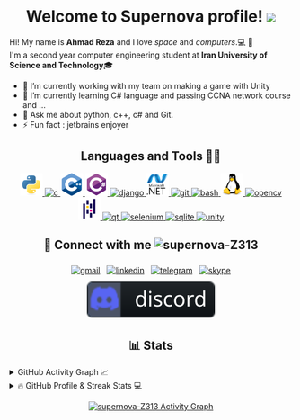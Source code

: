 <h1 align="center">Welcome to Supernova profile! <img src="https://media.giphy.com/media/hvRJCLFzcasrR4ia7z/giphy.gif" width="28"></h1>

Hi! My name is **Ahmad Reza** and I love *space* and *computers*.💻 🌌  
I'm a second year computer engineering student at **Iran University of Science and Technology**🎓

- 🔭 I’m currently working with my team on making a game with Unity 
- 🌱 I’m currently learning C# language and passing CCNA network course and ...
- 💬 Ask me about python, c++, c# and Git.
- ⚡ Fun fact : jetbrains enjoyer 

<h2 align="center">Languages and Tools 👨‍💻</h2>
<p align="center"> <a href="https://www.gnu.org/software/bash/" target="_blank" rel="noreferrer"> <img src="https://raw.githubusercontent.com/devicons/devicon/master/icons/python/python-original.svg" alt="python" width="40" height="40"/> </a> <a href="https://www.qt.io/" target="_blank" rel="noreferrer"> <img src="https://github.com/keikomori/icons-badges/blob/master/icons/C/c.svg" alt="c" width="40" height="40"/><a href="https://www.w3schools.com/cpp/" target="_blank" rel="noreferrer"> <img src="https://raw.githubusercontent.com/devicons/devicon/master/icons/cplusplus/cplusplus-original.svg" alt="cplusplus" width="40" height="40"/> </a> <a href="https://www.w3schools.com/cs/" target="_blank" rel="noreferrer"> <img src="https://raw.githubusercontent.com/devicons/devicon/master/icons/csharp/csharp-original.svg" alt="csharp" width="40" height="40"/> </a> <a href="https://www.djangoproject.com/" target="_blank" rel="noreferrer"> <img src="https://cdn.worldvectorlogo.com/logos/django.svg" alt="django" width="40" height="40"/> </a> <a href="https://dotnet.microsoft.com/" target="_blank" rel="noreferrer"> <img src="https://raw.githubusercontent.com/devicons/devicon/master/icons/dot-net/dot-net-original-wordmark.svg" alt="dotnet" width="40" height="40"/> </a> <a href="https://git-scm.com/" target="_blank" rel="noreferrer"> <img src="https://www.vectorlogo.zone/logos/git-scm/git-scm-icon.svg" alt="git" width="40" height="40"/> </a> <a href="https://www.linux.org/" target="_blank" rel="noreferrer"> <img src="https://www.vectorlogo.zone/logos/gnu_bash/gnu_bash-icon.svg" alt="bash" width="40" height="40"/> </a> <a href="https://www.learn-c.org"><img src="https://raw.githubusercontent.com/devicons/devicon/master/icons/linux/linux-original.svg" alt="linux" width="40" height="40"/> </a> <a href="https://opencv.org/" target="_blank" rel="noreferrer"> <img src="https://www.vectorlogo.zone/logos/opencv/opencv-icon.svg" alt="opencv" width="40" height="40"/> </a> <a href="https://pandas.pydata.org/" target="_blank" rel="noreferrer"> <img src="https://raw.githubusercontent.com/devicons/devicon/2ae2a900d2f041da66e950e4d48052658d850630/icons/pandas/pandas-original.svg" alt="pandas" width="40" height="40"/> </a> <a href="https://www.python.org" target="_blank" rel="noreferrer"> <img src="https://upload.wikimedia.org/wikipedia/commons/0/0b/Qt_logo_2016.svg" alt="qt" width="40" height="40"/> </a> <a href="https://www.selenium.dev" target="_blank" rel="noreferrer"> <img src="https://raw.githubusercontent.com/detain/svg-logos/780f25886640cef088af994181646db2f6b1a3f8/svg/selenium-logo.svg" alt="selenium" width="40" height="40"/> </a> <a href="https://www.sqlite.org/" target="_blank" rel="noreferrer"> <img src="https://www.vectorlogo.zone/logos/sqlite/sqlite-icon.svg" alt="sqlite" width="40" height="40"/> </a> <a href="https://unity.com/" target="_blank" rel="noreferrer"> <img src="https://www.vectorlogo.zone/logos/unity3d/unity3d-icon.svg" alt="unity" width="40" height="40"/> </a> </p>



<h2 align="center">🔌 Connect with me <img src="https://komarev.com/ghpvc/?username=supernova-Z313&label=Profile%20views&color=0e75b6&style=flat" alt="supernova-Z313"/></h2>

<p align="center">
<a href="mailto:supernova313.313z@gmail.com"><img src="https://github.com/supernova-Z313/icons-badges/blob/master/badges/Gmail/gmail.svg" alt="gmail" style="vertical-align:top; margin:6px 4px"></a>
<a href="https://www.linkedin.com/in/ahmadreza-zabihi-chashmi"><img src="https://github.com/supernova-Z313/icons-badges/blob/master/badges/LinkedIn/linkedin.svg" alt="linkedin" style="vertical-align:top; margin:6px 4px"></a>
<a href="https://t.me/A_R_nasa"><img src="https://github.com/supernova-Z313/icons-badges/blob/master/badges/Telegram/telegram.svg" alt="telegram" style="vertical-align:top; margin:6px 4px"></a>
<a href="https://join.skype.com/invite/O4h700v4xhT1"><img src="https://github.com/supernova-Z313/icons-badges/blob/master/badges/Skype/skype.svg" alt="skype" style="vertical-align:top; margin:6px 4px"></a>
<a href="https://discordapp.com/users/supernova_1#0689"><img src="https://github.com/supernova-Z313/icons-badges/blob/master/badges/Discord1.svg" alt="discord" style="vertical-align:top; margin:6px 4px"></a></p>

<!-- whatsapp and steam account 
<a href="#"><img src="svg/social/whatsapp.svg" alt="whatsapp" style="vertical-align:top; margin:6px 4px"></a>
</p>
-->

<h2 align="center">📊 Stats</h2>

<details>
<summary>GitHub Activity Graph 📈</summary>
<br/>
<p align="center">
<a href="https://github.com/ashutosh00710/github-readme-activity-graph"><img alt="supernova-Z313 Activity Graph" src="https://activity-graph.herokuapp.com/graph?username=supernova-Z313&bg_color=1F222E&color=F8D866&line=038712&point=036687&hide_border=true" /></a>
</p>
<br/>
</details><details>
<summary>🔥 GitHub Profile & Streak Stats 💻</summary>
<br/>
<p align="center"><a href="https://github-readme-stats.vercel.app/api?username=supernova-Z313&count_private=true&show_icons=true&theme=radical"><img alt="supernova-Z313 Activity Graph" src="https://github-readme-stats.vercel.app/api?username=supernova-Z313&count_private=true&show_icons=true&theme=radical" /></a></p>

<p align="center"><a href="https://github.com/anuraghazra/github-readme-stats"><img alt="supernova Github Stats" src="https://github-readme-streak-stats.herokuapp.com?user=supernova-Z313&theme=radical&date_format=j%20M%5B%20Y%5D"></p>
<br/>
</details>


<p align="center">
<a href="https://github-readme-stats.vercel.app/api/top-langs/?username=supernova-Z313&theme=radical&langs_count=6&layout=compact"><img alt="supernova-Z313 Activity Graph" src="https://github-readme-stats.vercel.app/api/top-langs/?username=supernova-Z313&theme=radical&langs_count=6&layout=compact" /></a></p>

